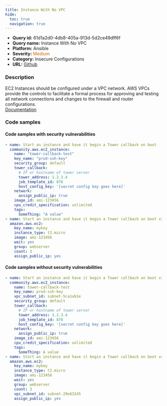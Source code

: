 ```yaml
---
title: Instance With No VPC
hide:
  toc: true
  navigation: true
---
```


<style>
  .highlight .hll {
    background-color: #ff171742;
  }
  .md-content {
    max-width: 1100px;
    margin: 0 auto;
  }
</style>

-   **Query id:** 61d1a2d0-4db8-405a-913d-5d2ce49dff6f
-   **Query name:** Instance With No VPC
-   **Platform:** Ansible
-   **Severity:** <span style="color:#C60">Medium</span>
-   **Category:** Insecure Configurations
-   **URL:** [Github](https://github.com/Checkmarx/kics/tree/master/assets/queries/ansible/aws/instance_with_no_vpc)

### Description
EC2 Instances should be configured under a VPC network. AWS VPCs provide the controls to facilitate a formal process for approving and testing all network connections and changes to the firewall and router configurations.<br>
[Documentation](https://docs.ansible.com/ansible/latest/collections/amazon/aws/ec2_module.html)

### Code samples
#### Code samples with security vulnerabilities
```yaml title="Postitive test num. 1 - yaml file" hl_lines="2 18"
- name: Start an instance and have it begin a Tower callback on boot
  community.aws.ec2_instance:
    name: "tower-callback-test"
    key_name: "prod-ssh-key"
    security_group: default
    tower_callback:
      # IP or hostname of tower server
      tower_address: 1.2.3.4
      job_template_id: 876
      host_config_key: '[secret config key goes here]'
    network:
      assign_public_ip: true
    image_id: ami-123456
    cpu_credit_specification: unlimited
    tags:
      SomeThing: "A value"
- name: Start an instance and have it begin a Tower callback on boot v2
  amazon.aws.ec2:
    key_name: mykey
    instance_type: t2.micro
    image: ami-123456
    wait: yes
    group: webserver
    count: 3
    assign_public_ip: yes

```


#### Code samples without security vulnerabilities
```yaml title="Negative test num. 1 - yaml file"
- name: Start an instance and have it begin a Tower callback on boot v3
  community.aws.ec2_instance:
    name: tower-callback-test
    key_name: prod-ssh-key
    vpc_subnet_id: subnet-5ca1ab1e
    security_group: default
    tower_callback:
      # IP or hostname of tower server
      tower_address: 1.2.3.4
      job_template_id: 876
      host_config_key: '[secret config key goes here]'
    network:
      assign_public_ip: true
    image_id: ami-123456
    cpu_credit_specification: unlimited
    tags:
      SomeThing: A value
- name: Start an instance and have it begin a Tower callback on boot v4
  amazon.aws.ec2:
    key_name: mykey
    instance_type: t2.micro
    image: ami-123456
    wait: yes
    group: webserver
    count: 3
    vpc_subnet_id: subnet-29e63245
    assign_public_ip: yes

```

